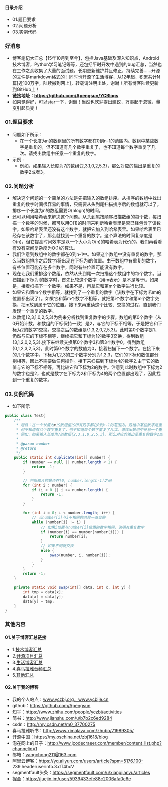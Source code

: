 #### 目录介绍
- 01.题目要求
- 02.问题分析
- 03.实例代码



### 好消息
- 博客笔记大汇总【15年10月到至今】，包括Java基础及深入知识点，Android技术博客，Python学习笔记等等，还包括平时开发中遇到的bug汇总，当然也在工作之余收集了大量的面试题，长期更新维护并且修正，持续完善……开源的文件是markdown格式的！同时也开源了生活博客，从12年起，积累共计N篇[近100万字，陆续搬到网上]，转载请注明出处，谢谢！所有博客陆续更新到GitHub上！
- **链接地址：https://github.com/Apengsun/YCBlogs**
- 如果觉得好，可以star一下，谢谢！当然也欢迎提出建议，万事起于忽微，量变引起质变！






### 01.题目要求
- 问题如下所示：
    - 在一个长度为n的数组里的所有数字都在0到n-1的范围内。数组中某些数字是重复的，但不知道有几个数字重复了，也不知道每个数字重复了几次。请找出数组中任意一个重复的数字。
- 示例 :
    - 例如，如果输入长度为7的数组{2,3,1,0,2,5,3}，那么对应的输出是重复的数字2或者3。




### 02.问题分析
- 解决这个问题的一个简单的方法是先把输入的数组排序。从排序的数组中找出重复的数字时间很容易的事情，只需要从头到尾扫描排序后的数组就可以了。排序一个长度为n的数组需要O(nlogn)的时间。 
- 还可以利用哈希表来解决这个问题。从头到尾按顺序扫描数组的每个数，每扫描一个数字的时候，都可以用O(1)的时间来判断哈希表里是否已经包含了该数字。如果哈希表里还没有这个数字，就把它加入到哈希表里。如果哈希表里已经存在该数字了，那么就找到一个重复的数字。这个算法的时间复杂度是O(n)，但它提高时间效率是以一个大小为O(n)的哈希表为代价的。我们再看看有没有空间复杂度为O(1)的算法。 
- 我们注意到数组中的数字都在0到n-1中。如果这个数组中没有重复的数字，那么当数组排序之后数字i将出现在下标为i的位置。由于数组中有重复的数字，有些位置可能存在多个数字，同时有些位置可能没有数字。 
- 现在让我们重排这个数组，依然从头到尾一次扫描这个数组中的每个数字。当扫描到下标为i的数字时，首先比较这个数字（用m表示）是不是等于i。如果是，接着扫描下一个数字。如果不是，再拿它和第m个数字进行比较。 
- 如果它和第m个数字相等，就找到了一个重复的数字（该数字在下标为i和m的位置都出现了）。如果它和第m个数字不相等，就把第i个数字和第m个数字交换，把m放到属于它的位置。接下来再重读这个比较、交换的过程，直到我们发现一个重复的数字。 
- 以数组{2,3,1,0,2,5,3}为例来分析找到重复数字的步骤。数组的第0个数字（从0开始计数，和数组的下标保持一致）是2，与它的下标不相等，于是把它和下标为2的数字1交换。交换之后的数组是{1,3,2,0,2,5,3}。此时第0个数字是1，仍然与它的下标不相等，继续把它和下标为1的数字3交换，得到数组{3,1,2,0,2,5,3}.接下来继续交换第0个数字3和第3个数字0，得到数组{0,1,2,3,2,5,3}。此时第0个数字的数值为0，接着扫描下一个数字。在接下来的几个数字中，下标为1,2,3的三个数字分别为1,2,3，它们的下标和数值都分别相等，因此不需要做任何操作。接下来扫描到下标为4的数字2.由于它的数值与它的下标不相等，再比较它和下标为2的数字。注意到此时数组中下标为2的数字也是2，也就是数字在下标为2和下标为4的两个位置都出现了，因此找到一个重复的数字。


### 03.实例代码
- 如下所示
```java
public class Test{
    /**
     * 题目：在一个长度为n的数组里的所有数字都在0到n-1的范围内。数组中某些数字是重复的，
     * 但不知道有几个数字重复了，也不知道每个数字重复了几次。请找出数组中任意一个重复的数字。
     * 例如，如果输入长度为7的数组{2,3,1,0,2,5,3}，那么对应的输出是重复的数字2或者。
     *
     * @param number
     * @return
     */
    public static int duplicate(int[] number) {
        if (number == null || number.length < 1) {
            return -1;
        }

        // 判断输入的是否在[0, number.length-1]之间
        for (int i : number) {
            if (i < 0 || i >= number.length) {
                return -1;
            }
        }

        for (int i = 0; i < number.length; i++) {
            // 当number[i]与i不相同的时候一直交换
            while (number[i] != i) {
                // 如果i位置与number[i]位置的数字相同，说明有重复数字
                if (number[i] == number[number[i]]) {
                    return number[i];
                }
                // 如果不同就交换
                else {
                    swap(number, i, number[i]);
                }
            }
        }
        return -1;
    }

    private static void swap(int[] data, int x, int y) {
        int tmp = data[x];
        data[x] = data[y];
        data[y] = tmp;
    }
}
```




### 其他内容
#### 01.关于博客汇总链接
- 1.[技术博客汇总](https://www.jianshu.com/p/614cb839182c)
- 2.[开源项目汇总](https://blog.csdn.net/m0_37700275/article/details/80863574)
- 3.[生活博客汇总](https://blog.csdn.net/m0_37700275/article/details/79832978)
- 4.[喜马拉雅音频汇总](https://www.jianshu.com/p/f665de16d1eb)
- 5.[其他汇总](https://www.jianshu.com/p/53017c3fc75d)



#### 02.关于我的博客
- 我的个人站点：www.yczbj.org，www.ycbjie.cn
- github：https://github.com/Apengsun
- 知乎：https://www.zhihu.com/people/yczbj/activities
- 简书：http://www.jianshu.com/u/b7b2c6ed9284
- csdn：http://my.csdn.net/m0_37700275
- 喜马拉雅听书：http://www.ximalaya.com/zhubo/71989305/
- 开源中国：https://my.oschina.net/zbj1618/blog
- 泡在网上的日子：http://www.jcodecraeer.com/member/content_list.php?channelid=1
- 邮箱：yangchong211@163.com
- 阿里云博客：https://yq.aliyun.com/users/article?spm=5176.100- 239.headeruserinfo.3.dT4bcV
- segmentfault头条：https://segmentfault.com/u/xiangjianyu/articles
- 掘金：https://juejin.im/user/5939433efe88c2006afa0c6e










